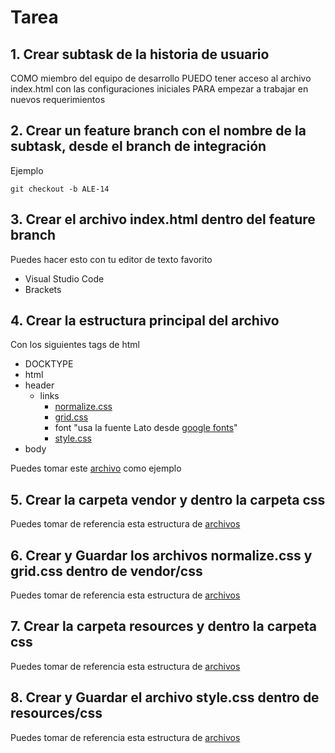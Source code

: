 # Tarea

## 1. Crear subtask de la historia de usuario

COMO miembro del equipo de desarrollo PUEDO tener acceso al archivo index.html con las configuraciones iniciales PARA empezar a trabajar en nuevos requerimientos

## 2. Crear un feature branch con el nombre de la subtask, desde el branch de integración

Ejemplo

```
git checkout -b ALE-14
```

## 3. Crear el archivo index.html dentro del feature branch

Puedes hacer esto con tu editor de texto favorito

- Visual Studio Code
- Brackets

## 4. Crear la estructura principal del archivo

Con los siguientes tags de html

- DOCKTYPE
- html
- header
  - links
    - [normalize.css](https://github.com/alejandrobernalcollazos/abernal/tree/develop/vendor/css)
    - [grid.css](https://github.com/alejandrobernalcollazos/abernal/tree/develop/vendor/css)
    - font "usa la fuente Lato desde [google fonts](https://fonts.google.com/)"
    - [style.css](https://github.com/alejandrobernalcollazos/abernal/tree/develop/resources/css)
- body

Puedes tomar este [archivo](https://github.com/alejandrobernalcollazos/abernal/blob/develop/index.html) como ejemplo

## 5. Crear la carpeta vendor y dentro la carpeta css

Puedes tomar de referencia esta estructura de [archivos](https://github.com/alejandrobernalcollazos/abernal/tree/develop)

## 6. Crear y Guardar los archivos normalize.css y grid.css dentro de vendor/css

Puedes tomar de referencia esta estructura de [archivos](https://github.com/alejandrobernalcollazos/abernal/tree/develop)

## 7. Crear la carpeta resources y dentro la carpeta css

Puedes tomar de referencia esta estructura de [archivos](https://github.com/alejandrobernalcollazos/abernal/tree/develop)

## 8. Crear y Guardar el archivo style.css dentro de resources/css

Puedes tomar de referencia esta estructura de [archivos](https://github.com/alejandrobernalcollazos/abernal/tree/develop)
